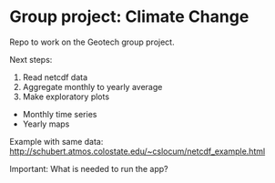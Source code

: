 # Group project: Climate Change
Repo to work on the Geotech group project.

Next steps:
1. Read netcdf data
2. Aggregate monthly to yearly average
3. Make exploratory plots
  * Monthly time series
  * Yearly maps
  
  Example with same data:
http://schubert.atmos.colostate.edu/~cslocum/netcdf_example.html

Important: What is needed to run the app?
